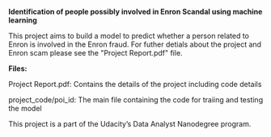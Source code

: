﻿****Identification of people possibly involved in Enron Scandal using machine learning****

This project aims to build a model to predict whether a person related to Enron is involved in the Enron fraud. For futher detials about the project and Enron scam please see the "Project Report.pdf" file.

****Files:****

Project Report.pdf: Contains the details of the project including code details

project_code/poi_id: The main file containing the code for traiing and testing the model

This project is a part of the Udacity’s Data Analyst Nanodegree program.
